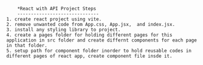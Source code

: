         *React with API Project Steps
        ------------------------------
    1. create react project using vite.
    2. remove unwanted code from App.css, App.jsx,  and index.jsx.
    3. install any styling library to project.
    4. create a pages folder for holding different pages for this application in src folder and create differnt components for each page in that folder.
    5. setup path for component folder inorder to hold reusable codes in different pages of react app, create component file insde it.